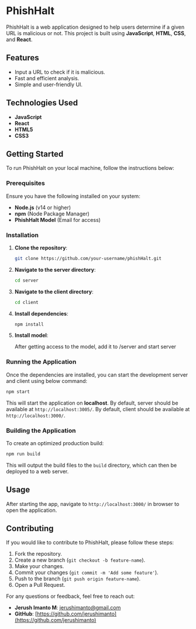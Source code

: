 # PhishHalt

PhishHalt is a web application designed to help users determine if a given URL is malicious or not. This project is built using **JavaScript**, **HTML**, **CSS**, and **React**.

## Features
- Input a URL to check if it is malicious.
- Fast and efficient analysis.
- Simple and user-friendly UI.

## Technologies Used
- **JavaScript**
- **React**
- **HTML5**
- **CSS3**

## Getting Started

To run PhishHalt on your local machine, follow the instructions below:

### Prerequisites

Ensure you have the following installed on your system:
- **Node.js** (v14 or higher)
- **npm** (Node Package Manager)
- **PhishHalt Model** (Email for access)

### Installation

1. **Clone the repository**:

   ```bash
   git clone https://github.com/your-username/phishHalt.git
   ```

2. **Navigate to the server directory**:

   ```bash
   cd server
   ```

3. **Navigate to the client directory**:

   ```bash
   cd client
   ```

4. **Install dependencies**:

   ```bash
   npm install
   ```

5. **Install model**:

   After getting access to the model, add it to /server and start server

### Running the Application

Once the dependencies are installed, you can start the development server and client using below command:

   ```bash
   npm start
   ```

This will start the application on **localhost**.
By default, server should be available at `http://localhost:3005/`. 
By default, client should be available at `http://localhost:3000/`.

### Building the Application

To create an optimized production build:

   ```bash
   npm run build
   ```

This will output the build files to the `build` directory, which can then be deployed to a web server.

## Usage

After starting the app, navigate to `http://localhost:3000/` in browser to open the application.

## Contributing

If you would like to contribute to PhishHalt, please follow these steps:

1. Fork the repository.
2. Create a new branch (`git checkout -b feature-name`).
3. Make your changes.
4. Commit your changes (`git commit -m 'Add some feature'`).
5. Push to the branch (`git push origin feature-name`).
6. Open a Pull Request.

For any questions or feedback, feel free to reach out:

- **Jerush Imanto M**: [jerushimanto@gmail.com](mailto:jerushimanto@gmail.com)
- **GitHub**: [https://github.com/jerushimanto](https://github.com/jerushimanto)